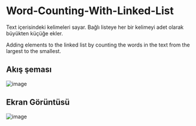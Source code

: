 # Word-Counting-With-Linked-List
Text içerisindeki kelimeleri sayar. Bağlı listeye her bir kelimeyi adet olarak büyükten küçüğe ekler.

Adding elements to the linked list by counting the words in the text from the largest to the smallest.



## Akış şeması


![image](https://user-images.githubusercontent.com/86842336/166670032-591a0b3a-d8ea-454c-80e7-1f6c55e32bc3.png)



## Ekran Görüntüsü


![image](https://user-images.githubusercontent.com/86842336/166670060-1f15e928-d464-404f-be21-e647c839adc5.png)

